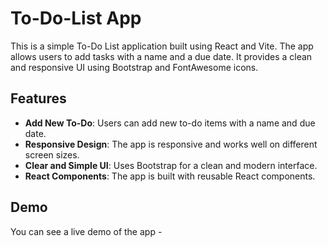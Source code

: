# To-Do-List App

This is a simple To-Do List application built using React and Vite. The app allows users to add tasks with a name and a due date. It provides a clean and responsive UI using Bootstrap and FontAwesome icons.

## Features

- **Add New To-Do**: Users can add new to-do items with a name and due date.
- **Responsive Design**: The app is responsive and works well on different screen sizes.
- **Clear and Simple UI**: Uses Bootstrap for a clean and modern interface.
- **React Components**: The app is built with reusable React components.

## Demo

You can see a live demo of the app -
